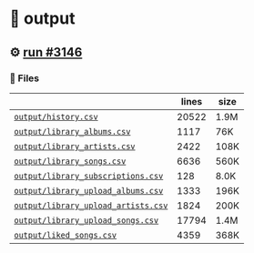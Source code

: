 # 📝  output 

## ⚙️ [run #3146](https://github.com/jwenerd/ytm-dl/actions/runs/12625132455)

### 📁 Files

|                                                                         |lines|size|
|-------------------------------------------------------------------------|-----|----|
|[`output/history.csv` ](output/history.csv)                              |20522|1.9M|
|[`output/library_albums.csv` ](output/library_albums.csv)                |1117 |76K |
|[`output/library_artists.csv` ](output/library_artists.csv)              |2422 |108K|
|[`output/library_songs.csv` ](output/library_songs.csv)                  |6636 |560K|
|[`output/library_subscriptions.csv` ](output/library_subscriptions.csv)  |128  |8.0K|
|[`output/library_upload_albums.csv` ](output/library_upload_albums.csv)  |1333 |196K|
|[`output/library_upload_artists.csv` ](output/library_upload_artists.csv)|1824 |200K|
|[`output/library_upload_songs.csv` ](output/library_upload_songs.csv)    |17794|1.4M|
|[`output/liked_songs.csv` ](output/liked_songs.csv)                      |4359 |368K|